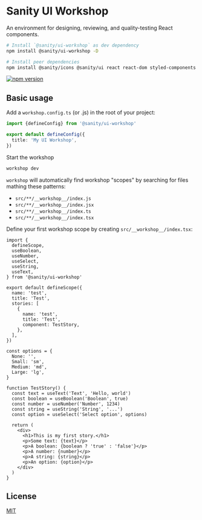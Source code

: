 # Sanity UI Workshop

An environment for designing, reviewing, and quality-testing React components.

```sh
# Install `@sanity/ui-workshop` as dev dependency
npm install @sanity/ui-workshop -D

# Install peer dependencies
npm install @sanity/icons @sanity/ui react react-dom styled-components
```

[![npm version](https://img.shields.io/npm/v/@sanity/ui-workshop.svg?style=flat-square)](https://www.npmjs.com/package/@sanity/ui-workshop)

## Basic usage

Add a `workshop.config.ts` (or .js) in the root of your project:

```ts
import {defineConfig} from '@sanity/ui-workshop'

export default defineConfig({
  title: 'My UI Workshop',
})
```

Start the workshop

```sh
workshop dev
```

`workshop` will automatically find workshop "scopes" by searching for files mathing these patterns:

- `src/**/__workshop__/index.js`
- `src/**/__workshop__/index.jsx`
- `src/**/__workshop__/index.ts`
- `src/**/__workshop__/index.tsx`

Define your first workshop scope by creating `src/__workshop__/index.tsx`:

```tsx
import {
  defineScope,
  useBoolean,
  useNumber,
  useSelect,
  useString,
  useText,
} from '@sanity/ui-workshop'

export default defineScope({
  name: 'test',
  title: 'Test',
  stories: [
    {
      name: 'test',
      title: 'Test',
      component: TestStory,
    },
  ],
})

const options = {
  None: '',
  Small: 'sm',
  Medium: 'md',
  Large: 'lg',
}

function TestStory() {
  const text = useText('Text', 'Hello, world')
  const boolean = useBoolean('Boolean', true)
  const number = useNumber('Number', 1234)
  const string = useString('String', '...')
  const option = useSelect('Select option', options)

  return (
    <div>
      <h1>This is my first story.</h1>
      <p>Some text: {text}</p>
      <p>A boolean: {boolean ? 'true' : 'false'}</p>
      <p>A number: {number}</p>
      <p>A string: {string}</p>
      <p>An option: {option}</p>
    </div>
  )
}
```

## License

[MIT](LICENSE)
